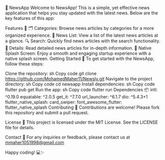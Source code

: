 📰 NewsApp
Welcome to NewsApp! This is a simple, yet effective news application that helps you stay updated with the latest news. Below are the key features of this app:

Features 🌟
🗂️ Categories: Browse news articles by categories for a more organized experience.
📰 News List: View a list of the latest news articles at a glance.
🔍 Search: Quickly find news articles with the search functionality.
📝 Details: Read detailed news articles for in-depth information.
🚀 Native Splash Screen: Enjoy a smooth and engaging startup experience with a native splash screen.
Getting Started 🚀
To get started with the NewsApp, follow these steps:

Clone the repository:
sh
Copy code
git clone https://github.com/MohamedMaher11/Newsly.git
Navigate to the project directory:
sh
Copy code
cd newsapp
Install dependencies:
sh
Copy code
flutter pub get
Run the app:
sh
Copy code
flutter run
Dependencies 📦
 intl: ^0.19.0
  equatable: ^2.0.5
  get_it: ^7.7.0
  url_launcher: ^6.1.7
  dio: ^5.4.3+1
  flutter_native_splash:
  card_swiper:
  font_awesome_flutter:
flutter_native_splash
Contributing 🤝
Contributions are welcome! Please fork this repository and submit a pull request.

License 📄
This project is licensed under the MIT License. See the LICENSE file for details.

Contact 📧
For any inquiries or feedback, please contact us at mmaher1051998@gmail.com

Happy coding! 💻✨
